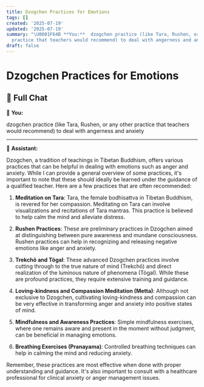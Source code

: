 ```yaml
---
title: Dzogchen Practices for Emotions
tags: []
created: '2025-07-19'
updated: '2025-07-19'
summary: "\U0001F64B **You:**  dzogchen practice (like Tara, Rushen, or any other
  practice that teachers would recommend) to deal with angerness and anxiety"
draft: false
---
```


# Dzogchen Practices for Emotions

## 🧠 Full Chat

🙋 **You:**

dzogchen practice (like Tara, Rushen, or any other practice that teachers would recommend) to deal with angerness and anxiety

---

🤖 **Assistant:**

Dzogchen, a tradition of teachings in Tibetan Buddhism, offers various practices that can be helpful in dealing with emotions such as anger and anxiety. While I can provide a general overview of some practices, it's important to note that these should ideally be learned under the guidance of a qualified teacher. Here are a few practices that are often recommended:

1. **Meditation on Tara**: Tara, the female bodhisattva in Tibetan Buddhism, is revered for her compassion. Meditating on Tara can involve visualizations and recitations of Tara mantras. This practice is believed to help calm the mind and alleviate distress.

2. **Rushen Practices**: These are preliminary practices in Dzogchen aimed at distinguishing between pure awareness and mundane consciousness. Rushen practices can help in recognizing and releasing negative emotions like anger and anxiety.

3. **Trekchö and Tögal**: These advanced Dzogchen practices involve cutting through to the true nature of mind (Trekchö) and direct realization of the luminous nature of phenomena (Tögal). While these are profound practices, they require extensive training and guidance.

4. **Loving-kindness and Compassion Meditation (Metta)**: Although not exclusive to Dzogchen, cultivating loving-kindness and compassion can be very effective in transforming anger and anxiety into positive states of mind.

5. **Mindfulness and Awareness Practices**: Simple mindfulness exercises, where one remains aware and present in the moment without judgment, can be beneficial in managing emotions.

6. **Breathing Exercises (Pranayama)**: Controlled breathing techniques can help in calming the mind and reducing anxiety.

Remember, these practices are most effective when done with proper understanding and guidance. It's also important to consult with a healthcare professional for clinical anxiety or anger management issues.